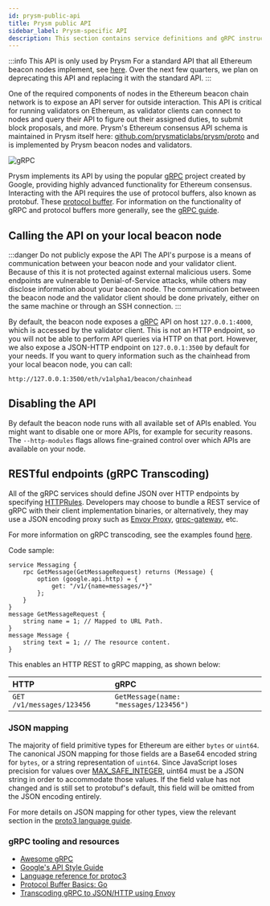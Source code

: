 ```yaml
---
id: prysm-public-api
title: Prysm public API
sidebar_label: Prysm-specific API 
description: This section contains service definitions and gRPC instructions to interact with the Prysm public API.
---
```


:::info This API is only used by Prysm
For a standard API that all Ethereum beacon nodes implement, see [here](/docs/how-prysm-works/ethereum-public-api). Over the next few quarters, we plan on deprecating this API and replacing it with the standard API.
:::

One of the required components of nodes in the Ethereum beacon chain network is to expose an API server for outside interaction. This API is critical for running validators on Ethereum, as validator clients can connect to nodes and query their API to figure out their assigned duties, to submit block proposals, and more. Prysm's Ethereum consensus API schema is maintained in Prysm itself here: [github.com/prysmaticlabs/prysm/proto](https://github.com/prysmaticlabs/prysm/tree/develop/proto) and is implemented by Prysm beacon nodes and validators.

![gRPC](/img/grpc-logo2.png)

Prysm implements its API by using the popular [gRPC](https://grpc.io) project created by Google, providing highly advanced functionality for Ethereum consensus. Interacting with the API requires the use of protocol buffers, also known as protobuf. These [protocol buffer](https://developers.google.com/protocol-buffers/). For information on the functionality of gRPC and protocol buffers more generally, see the [gRPC guide](https://grpc.io/docs/guides/).

## Calling the API on your local beacon node

:::danger Do not publicly expose the API
The API's purpose is a means of communication between your beacon node and your validator client. Because of this it is not protected against external malicious users. Some endpoints are vulnerable to Denial-of-Service attacks, while others may disclose information about your beacon node. The communication between the beacon node and the validator client should be done privately, either on the same machine or through an SSH connection.
:::

By default, the beacon node exposes a [gRPC](https://grpc.io) API on host `127.0.0.1:4000`, which is accessed by the validator client. This is not an HTTP endpoint, so you will not be able to perform API queries via HTTP on that port. However, we also expose a JSON-HTTP endpoint on `127.0.0.1:3500` by default for your needs. If you want to query information such as the chainhead from your local beacon node, you can call:

```
http://127.0.0.1:3500/eth/v1alpha1/beacon/chainhead
```

## Disabling the API

By default the beacon node runs with all available set of APIs enabled. You might want to disable one or more APIs, for example for security reasons. The `--http-modules` flags allows fine-grained control over which APIs are available on your node.

## RESTful endpoints \(gRPC Transcoding\)

All of the gRPC services should define JSON over HTTP endpoints by specifying [HTTPRules](https://github.com/googleapis/googleapis/blob/master/google/api/http.proto). Developers may choose to bundle a REST service of gRPC with their client implementation binaries, or alternatively, they may use a JSON encoding proxy such as [Envoy Proxy](https://www.envoyproxy.io/), [grpc-gateway](https://github.com/grpc-ecosystem/grpc-gateway), etc.

For more information on gRPC transcoding, see the examples found [here](https://github.com/googleapis/googleapis/blob/master/google/api/http.proto#L45).

Code sample:

```text
service Messaging {
    rpc GetMessage(GetMessageRequest) returns (Message) {
        option (google.api.http) = {
            get: "/v1/{name=messages/*}"
        };
    }
}
message GetMessageRequest {
    string name = 1; // Mapped to URL Path.
}
message Message {
    string text = 1; // The resource content.
}
```

This enables an HTTP REST to gRPC mapping, as shown below:

| HTTP | gRPC |
| :--- | :--- |
| `GET /v1/messages/123456` | `GetMessage(name: "messages/123456")` |

### JSON mapping

The majority of field primitive types for Ethereum are either `bytes` or `uint64`. The canonical JSON mapping for those fields are a Base64 encoded string for `bytes`, or a string representation of `uint64`. Since JavaScript loses precision for values over [MAX\_SAFE\_INTEGER](https://developer.mozilla.org/en-US/docs/Web/JavaScript/Reference/Global_Objects/Number/MAX_SAFE_INTEGER), uint64 must be a JSON string in order to accommodate those values. If the field value has not changed and is still set to protobuf's default, this field will be omitted from the JSON encoding entirely.

For more details on JSON mapping for other types, view the relevant section in the [proto3 language guide](https://developers.google.com/protocol-buffers/docs/proto3#json).

### gRPC tooling and resources

* [Awesome gRPC](https://github.com/grpc-ecosystem/awesome-grpc)
* [Google's API Style Guide](https://cloud.google.com/apis/design/)
* [Language reference for protoc3](https://developers.google.com/protocol-buffers/docs/proto3)
* [Protocol Buffer Basics: Go](https://developers.google.com/protocol-buffers/docs/gotutorial)
* [Transcoding gRPC to JSON/HTTP using Envoy](https://blog.jdriven.com/2018/11/transcoding-grpc-to-http-json-using-envoy/)
